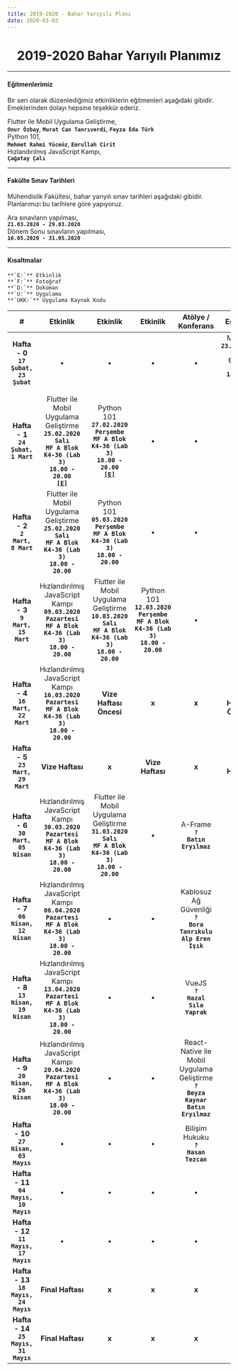 ```yaml
---
title: 2019-2020 - Bahar Yarıyılı Planı
date: 2020-03-03
---
```


<h1 align="center">2019-2020 Bahar Yarıyılı Planımız</h1>
<hr>

#### Eğitmenlerimiz
Bir seri olarak düzenlediğimiz etkinliklerin eğitmenleri aşağıdaki gibidir. Emeklerinden dolayı hepsine teşekkür ederiz.  

Flutter ile Mobil Uygulama Geliştirme,  
**`Onur Özbay`**, **`Murat Can Tanrıverdi`**, **`Feyza Eda Türk`**  
Python 101,  
**`Mehmet Rahmi Yüceöz`**, **`Emrullah Cirit`**  
Hızlandırılmış JavaScript Kampı,  
**`Çağatay Çalı`**  

---

#### Fakülte Sınav Tarihleri  
Mühendislik Fakültesi, bahar yarıyılı sınav tarihleri aşağıdaki gibidir. Planlarımızı bu tarihlere göre yapıyoruz.  

Ara sınavların yapılması,  
**`21.03.2020 - 29.03.2020`**  
Dönem Sonu sınavların yapılması,  
**`16.05.2020 - 31.05.2020`**

---

#### Kısaltmalar   
	**`E:`** Etkinlik  
	**`F:`** Fotoğraf  
	**`D:`** Doküman  
	**`U:`** Uygulama  
	**`UKK:`** Uygulama Kaynak Kodu

| # | Etkinlik | Etkinlik | Etkinlik | Atölye / Konferans | Eğlence |
|:-:|:--------:|:--------:|:--------:|:------:|:-------:|
| **Hafta - 0**<br>**`17 Şubat,`<br>`23 Şubat`** | &bull; | &bull; | &bull; | &bull; | Mangal<br>**`23.02.2020`**<br>**`Pazar`**<br>**`Çamlık Parkı`**<br>**`14.00 - 18.00`**<br>[**`[F]`**](https://www.instagram.com/p/B860dianLT9/) |
| **Hafta - 1**<br>**`24 Şubat,`<br>`1 Mart`** | Flutter ile Mobil Uygulama Geliştirme<br>**`25.02.2020`**<br>**`Salı`**<br>**`MF A Blok K4-36 (Lab 3)`**<br>**`18.00 - 20.00`**<br>[**`[E]`**](https://kommunity.com/pausiber/events/flutter-ile-mobil-programlama) | Python 101<br>**`27.02.2020`**<br>**`Perşembe`**<br>**`MF A Blok K4-36 (Lab 3)`**<br>**`18.00 - 20.00`**<br>[**`[E]`**](https://kommunity.com/pausiber/events/python101)  | &bull; | &bull; | &bull; |
| **Hafta - 2**<br>**`2 Mart,`<br>`8 Mart`** | Flutter ile Mobil Uygulama Geliştirme<br>**`25.02.2020`**<br>**`Salı`**<br>**`MF A Blok K4-36 (Lab 3)`**<br>**`18.00 - 20.00`** | Python 101<br>**`05.03.2020`**<br>**`Perşembe`**<br>**`MF A Blok K4-36 (Lab 3)`**<br>**`18.00 - 20.00`** | &bull; | &bull; | &bull; |
| **Hafta - 3**<br>**`9 Mart,`<br>`15 Mart`** | Hızlandırılmış JavaScript Kampı<br>**`09.03.2020`**<br>**`Pazartesi`**<br>**`MF A Blok K4-36 (Lab 3)`**<br>**`18.00 - 20.00`** | Flutter ile Mobil Uygulama Geliştirme<br>**`10.03.2020`**<br>**`Salı`**<br>**`MF A Blok K4-36 (Lab 3)`**<br>**`18.00 - 20.00`** | Python 101<br>**`12.03.2020`**<br>**`Perşembe`**<br>**`MF A Blok K4-36 (Lab 3)`**<br>**`18.00 - 20.00`** |  &bull; | &bull; |
| **Hafta - 4**<br>**`16 Mart,`<br>`22 Mart`** |Hızlandırılmış JavaScript Kampı<br>**`16.03.2020`**<br>**`Pazartesi`**<br>**`MF A Blok K4-36 (Lab 3)`**<br>**`18.00 - 20.00`** | **Vize Haftası Öncesi** | **x** |  **x** | **Vize Haftası Öncesi** |
| **Hafta - 5**<br>**`23 Mart,`<br>`29 Mart`** | **Vize Haftası** | **x** | **Vize Haftası** | **x** | **Vize Haftası** |
| **Hafta - 6**<br>**`30 Mart,`<br>`05 Nisan`** |Hızlandırılmış JavaScript Kampı<br>**`30.03.2020`**<br>**`Pazartesi`**<br>**`MF A Blok K4-36 (Lab 3)`**<br>**`18.00 - 20.00`** | Flutter ile Mobil Uygulama Geliştirme<br>**`31.03.2020`**<br>**`Salı`**<br>**`MF A Blok K4-36 (Lab 3)`**<br>**`18.00 - 20.00`** | &bull; |  A-Frame<br>**`?`**<br>**`Batın Eryılmaz`** | &bull; |
| **Hafta - 7**<br>**`06 Nisan,`<br>`12 Nisan`** | Hızlandırılmış JavaScript Kampı<br>**`06.04.2020`**<br>**`Pazartesi`**<br>**`MF A Blok K4-36 (Lab 3)`**<br>**`18.00 - 20.00`** | &bull; | &bull; |  Kablosuz Ağ Güvenliği<br>**`?`**<br>**`Bora Tanrıkulu`**<br>**`Alp Eren Işık`** | &bull; |
| **Hafta - 8**<br>**`13 Nisan,`<br>`19 Nisan`** | Hızlandırılmış JavaScript Kampı<br>**`13.04.2020`**<br>**`Pazartesi`**<br>**`MF A Blok K4-36 (Lab 3)`**<br>**`18.00 - 20.00`** | &bull; | &bull; |  VueJS<br>**`?`**<br>**`Hazal Sıla Yaprak`** | &bull; |
| **Hafta - 9**<br>**`20 Nisan,`<br>`26 Nisan`** | Hızlandırılmış JavaScript Kampı<br>**`20.04.2020`**<br>**`Pazartesi`**<br>**`MF A Blok K4-36 (Lab 3)`**<br>**`18.00 - 20.00`** | &bull; | &bull; |  React-Native ile Mobil Uygulama Geliştirme<br>**`?`**<br>**`Beyza Kaynar`**<br>**`Batın Eryılmaz`** | &bull; |
| **Hafta - 10**<br>**`27 Nisan,`<br>`03 Mayıs`** | &bull; | &bull; | &bull; | Bilişim Hukuku<br>**`?`**<br>**`Hasan Tezcan`** | &bull; |
| **Hafta - 11**<br>**`04 Mayıs,`<br>`10 Mayıs`** | &bull; | &bull; | &bull; | &bull; | &bull; |
| **Hafta - 12**<br>**`11 Mayıs,`<br>`17 Mayıs`** | &bull; | &bull; | &bull; | &bull; | &bull; |
| **Hafta - 13**<br>**`18 Mayıs,`<br>`24 Mayıs`** | **Final Haftası** | **x** | **x** | **x** | **x** |
| **Hafta - 14**<br>**`25 Mayıs,`<br>`31 Mayıs`** | **Final Haftası** | **x** | **x** | **x** | **x** |
